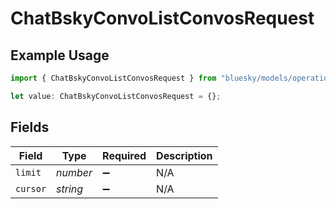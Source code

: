 # ChatBskyConvoListConvosRequest

## Example Usage

```typescript
import { ChatBskyConvoListConvosRequest } from "bluesky/models/operations";

let value: ChatBskyConvoListConvosRequest = {};
```

## Fields

| Field              | Type               | Required           | Description        |
| ------------------ | ------------------ | ------------------ | ------------------ |
| `limit`            | *number*           | :heavy_minus_sign: | N/A                |
| `cursor`           | *string*           | :heavy_minus_sign: | N/A                |